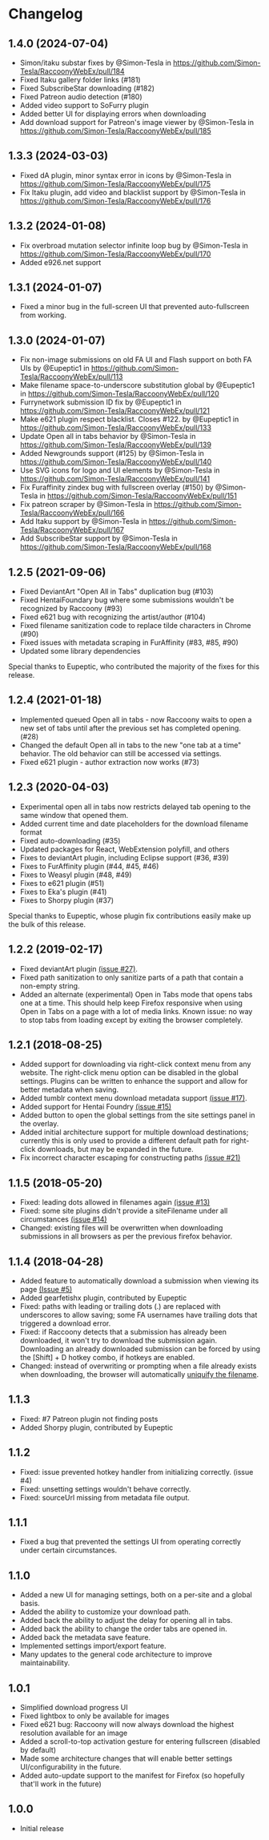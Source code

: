 # Changelog

## 1.4.0 (2024-07-04)
* Simon/itaku substar fixes by @Simon-Tesla in https://github.com/Simon-Tesla/RaccoonyWebEx/pull/184
* Fixed Itaku gallery folder links (#181)
* Fixed SubscribeStar downloading (#182)
* Fixed Patreon audio detection (#180)
* Added video support to SoFurry plugin
* Added better UI for displaying errors when downloading
* Add download support for Patreon's image viewer by @Simon-Tesla in https://github.com/Simon-Tesla/RaccoonyWebEx/pull/185

## 1.3.3 (2024-03-03)
* Fixed dA plugin, minor syntax error in icons by @Simon-Tesla in https://github.com/Simon-Tesla/RaccoonyWebEx/pull/175
* Fix Itaku plugin, add video and blacklist support by @Simon-Tesla in https://github.com/Simon-Tesla/RaccoonyWebEx/pull/176

## 1.3.2 (2024-01-08)
* Fix overbroad mutation selector infinite loop bug by @Simon-Tesla in https://github.com/Simon-Tesla/RaccoonyWebEx/pull/170
* Added e926.net support

## 1.3.1 (2024-01-07)
* Fixed a minor bug in the full-screen UI that prevented auto-fullscreen from working.

## 1.3.0 (2024-01-07)
* Fix non-image submissions on old FA UI and Flash support on both FA UIs by @Eupeptic1 in https://github.com/Simon-Tesla/RaccoonyWebEx/pull/113
* Make filename space-to-underscore substitution global by @Eupeptic1 in https://github.com/Simon-Tesla/RaccoonyWebEx/pull/120
* Furrynetwork submission ID fix by @Eupeptic1 in https://github.com/Simon-Tesla/RaccoonyWebEx/pull/121
* Make e621 plugin respect blacklist.  Closes #122. by @Eupeptic1 in https://github.com/Simon-Tesla/RaccoonyWebEx/pull/133
* Update Open all in tabs behavior by @Simon-Tesla in https://github.com/Simon-Tesla/RaccoonyWebEx/pull/139
* Added Newgrounds support (#125) by @Simon-Tesla in https://github.com/Simon-Tesla/RaccoonyWebEx/pull/140
* Use SVG icons for logo and UI elements by @Simon-Tesla in https://github.com/Simon-Tesla/RaccoonyWebEx/pull/141
* Fix Furaffinity zindex bug with fullscreen overlay (#150) by @Simon-Tesla in https://github.com/Simon-Tesla/RaccoonyWebEx/pull/151
* Fix patreon scraper by @Simon-Tesla in https://github.com/Simon-Tesla/RaccoonyWebEx/pull/166
* Add Itaku support by @Simon-Tesla in https://github.com/Simon-Tesla/RaccoonyWebEx/pull/167
* Add SubscribeStar support by @Simon-Tesla in https://github.com/Simon-Tesla/RaccoonyWebEx/pull/168

## 1.2.5 (2021-09-06)
- Fixed DeviantArt "Open All in Tabs" duplication bug (#103)
- Fixed HentaiFoundary bug where some submissions wouldn't be recognized by Raccoony (#93)
- Fixed e621 bug with recognizing the artist/author (#104)
- Fixed filename sanitization code to replace tilde characters in Chrome (#90)
- Fixed issues with metadata scraping in FurAffinity (#83, #85, #90)
- Updated some library dependencies

Special thanks to Eupeptic, who contributed the majority of the fixes for this release.

## 1.2.4 (2021-01-18)
- Implemented queued Open all in tabs - now Raccoony waits to open a new set of tabs until after the previous set has completed opening. (#28)
- Changed the default Open all in tabs to the new "one tab at a time" behavior. The old behavior can still be accessed via settings.
- Fixed e621 plugin - author extraction now works (#73)

## 1.2.3 (2020-04-03)
- Experimental open all in tabs now restricts delayed tab opening to the same window that opened them.
- Added current time and date placeholders for the download filename format
- Fixed auto-downloading (#35)
- Updated packages for React, WebExtension polyfill, and others
- Fixes to deviantArt plugin, including Eclipse support (#36, #39)
- Fixes to FurAffinity plugin (#44, #45, #46)
- Fixes to Weasyl plugin (#48, #49)
- Fixes to e621 plugin (#51)
- Fixes to Eka's plugin (#41)
- Fixes to Shorpy plugin (#37)

Special thanks to Eupeptic, whose plugin fix contributions easily make up the bulk of this release.

## 1.2.2 (2019-02-17)
- Fixed deviantArt plugin [(issue #27)](https://github.com/Simon-Tesla/RaccoonyWebEx/issues/27).
- Fixed path sanitization to only sanitize parts of a path that contain a non-empty string.
- Added an alternate (experimental) Open in Tabs mode that opens tabs one at a time. This should help keep Firefox responsive when using Open in Tabs on a page with a lot of media links. Known issue: no way to stop tabs from loading except by exiting the browser completely.

## 1.2.1 (2018-08-25)
- Added support for downloading via right-click context menu from any website. The right-click menu option can be disabled in the global settings. Plugins can be written to enhance the support and allow for better metadata when saving.
- Added tumblr context menu download metadata support [(issue #17)](https://github.com/Simon-Tesla/RaccoonyWebEx/issues/17).
- Added support for Hentai Foundry [(issue #15)](https://github.com/Simon-Tesla/RaccoonyWebEx/issues/15)
- Added button to open the global settings from the site settings panel in the overlay.
- Added initial architecture support for multiple download destinations; currently this is only used to provide a different default path for right-click downloads, but may be expanded in the future.
- Fix incorrect character escaping for constructing paths [(issue #21)](https://github.com/Simon-Tesla/RaccoonyWebEx/issues/21)

## 1.1.5 (2018-05-20)
- Fixed: leading dots allowed in filenames again [(issue #13)](https://github.com/Simon-Tesla/RaccoonyWebEx/issues/13)
- Fixed: some site plugins didn't provide a siteFilename under all circumstances [(issue #14)](https://github.com/Simon-Tesla/RaccoonyWebEx/issues/14)
- Changed: existing files will be overwritten when downloading submissions in all browsers as per the previous firefox behavior.

## 1.1.4 (2018-04-28)
- Added feature to automatically download a submission when viewing its page [(Issue #5)](https://github.com/Simon-Tesla/RaccoonyWebEx/issues/5)
- Added gearfetishx plugin, contributed by Eupeptic
- Fixed: paths with leading or trailing dots (.) are replaced with underscores to allow saving; some FA usernames have trailing dots that triggered a download error.
- Fixed: if Raccoony detects that a submission has already been downloaded, it won't try to download the submission again. Downloading an already downloaded submission can be forced by using the [Shift] + D hotkey combo, if hotkeys are enabled.
- Changed: instead of overwriting or prompting when a file already exists when downloading, the browser will automatically [uniquify the filename](https://developer.mozilla.org/en-US/Add-ons/WebExtensions/API/downloads/FilenameConflictAction).

## 1.1.3
- Fixed: #7 Patreon plugin not finding posts
- Added Shorpy plugin, contributed by Eupeptic

## 1.1.2
- Fixed: issue prevented hotkey handler from initializing correctly. (issue #4)
- Fixed: unsetting settings wouldn't behave correctly.
- Fixed: sourceUrl missing from metadata file output.

## 1.1.1
- Fixed a bug that prevented the settings UI from operating correctly under certain circumstances.

## 1.1.0
- Added a new UI for managing settings, both on a per-site and a global basis.
- Added the ability to customize your download path.
- Added back the ability to adjust the delay for opening all in tabs.
- Added back the ability to change the order tabs are opened in.
- Added back the metadata save feature.
- Implemented settings import/export feature.
- Many updates to the general code architecture to improve maintainability.

## 1.0.1
- Simplified download progress UI
- Fixed lightbox to only be available for images
- Fixed e621 bug: Raccoony will now always download the highest resolution available for an image
- Added a scroll-to-top activation gesture for entering fullscreen (disabled by default)
- Made some architecture changes that will enable better settings UI/configurability in the future.
- Added auto-update support to the manifest for Firefox (so hopefully that'll work in the future)

## 1.0.0
- Initial release
